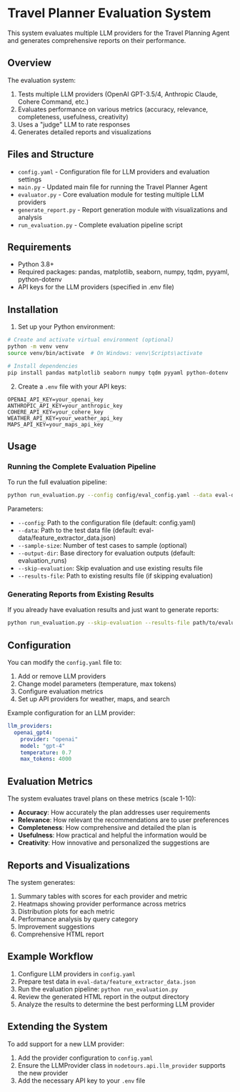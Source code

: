 # Travel Planner Evaluation System

This system evaluates multiple LLM providers for the Travel Planning Agent and generates comprehensive reports on their performance.

## Overview

The evaluation system:

1. Tests multiple LLM providers (OpenAI GPT-3.5/4, Anthropic Claude, Cohere Command, etc.)
2. Evaluates performance on various metrics (accuracy, relevance, completeness, usefulness, creativity)
3. Uses a "judge" LLM to rate responses 
4. Generates detailed reports and visualizations

## Files and Structure

- `config.yaml` - Configuration file for LLM providers and evaluation settings
- `main.py` - Updated main file for running the Travel Planner Agent
- `evaluator.py` - Core evaluation module for testing multiple LLM providers
- `generate_report.py` - Report generation module with visualizations and analysis
- `run_evaluation.py` - Complete evaluation pipeline script

## Requirements

- Python 3.8+
- Required packages: pandas, matplotlib, seaborn, numpy, tqdm, pyyaml, python-dotenv
- API keys for the LLM providers (specified in .env file)

## Installation

1. Set up your Python environment:

```bash
# Create and activate virtual environment (optional)
python -m venv venv
source venv/bin/activate  # On Windows: venv\Scripts\activate

# Install dependencies
pip install pandas matplotlib seaborn numpy tqdm pyyaml python-dotenv
```

2. Create a `.env` file with your API keys:

```
OPENAI_API_KEY=your_openai_key
ANTHROPIC_API_KEY=your_anthropic_key
COHERE_API_KEY=your_cohere_key
WEATHER_API_KEY=your_weather_api_key
MAPS_API_KEY=your_maps_api_key
```

## Usage

### Running the Complete Evaluation Pipeline

To run the full evaluation pipeline:

```bash
python run_evaluation.py --config config/eval_config.yaml --data eval-data/travel_assistant_data.json --sample-size 10
```

Parameters:
- `--config`: Path to the configuration file (default: config.yaml)
- `--data`: Path to the test data file (default: eval-data/feature_extractor_data.json)
- `--sample-size`: Number of test cases to sample (optional)
- `--output-dir`: Base directory for evaluation outputs (default: evaluation_runs)
- `--skip-evaluation`: Skip evaluation and use existing results file
- `--results-file`: Path to existing results file (if skipping evaluation)

### Generating Reports from Existing Results

If you already have evaluation results and just want to generate reports:

```bash
python run_evaluation.py --skip-evaluation --results-file path/to/evaluation_results.json
```

## Configuration

You can modify the `config.yaml` file to:

1. Add or remove LLM providers
2. Change model parameters (temperature, max tokens)
3. Configure evaluation metrics
4. Set up API providers for weather, maps, and search

Example configuration for an LLM provider:

```yaml
llm_providers:
  openai_gpt4:
    provider: "openai"
    model: "gpt-4"
    temperature: 0.7
    max_tokens: 4000
```

## Evaluation Metrics

The system evaluates travel plans on these metrics (scale 1-10):

- **Accuracy**: How accurately the plan addresses user requirements
- **Relevance**: How relevant the recommendations are to user preferences
- **Completeness**: How comprehensive and detailed the plan is
- **Usefulness**: How practical and helpful the information would be
- **Creativity**: How innovative and personalized the suggestions are

## Reports and Visualizations

The system generates:

1. Summary tables with scores for each provider and metric
2. Heatmaps showing provider performance across metrics
3. Distribution plots for each metric
4. Performance analysis by query category
5. Improvement suggestions
6. Comprehensive HTML report

## Example Workflow

1. Configure LLM providers in `config.yaml`
2. Prepare test data in `eval-data/feature_extractor_data.json`
3. Run the evaluation pipeline: `python run_evaluation.py`
4. Review the generated HTML report in the output directory
5. Analyze the results to determine the best performing LLM provider

## Extending the System

To add support for a new LLM provider:

1. Add the provider configuration to `config.yaml`
2. Ensure the LLMProvider class in `nodetours.api.llm_provider` supports the new provider
3. Add the necessary API key to your `.env` file